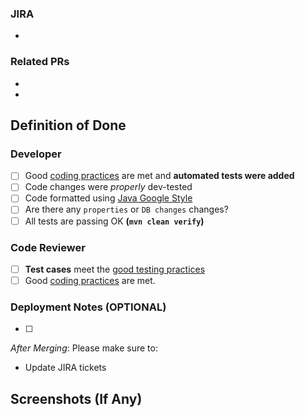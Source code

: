 ### JIRA
- 
### Related PRs
- 
- 
## Definition of Done
### Developer
- [ ] Good [coding practices](https://smartoci.atlassian.net/wiki/spaces/engineering/pages/298254337/Guidelines+for+Back-End+Developers#GuidelinesforBack-EndDevelopers-13.UnitTestsBestPractices) are met and **automated tests were added**
- [ ] Code changes were _properly_ dev-tested
- [ ] Code formatted using [Java Google Style](https://github.com/google/styleguide)
- [ ] Are there any `properties` or `DB changes` changes?
- [ ] All tests are passing OK **(`mvn clean verify`)**
### Code Reviewer
- [ ] **Test cases** meet the [good testing practices](https://www.toptal.com/qa/how-to-write-testable-code-and-why-it-matters)
- [ ] Good [coding practices](https://smartbear.com/learn/code-review/best-practices-for-peer-code-review/) are met.
### Deployment Notes (OPTIONAL)
- [ ]


*After Merging*: Please make sure to:
- Update JIRA tickets

## Screenshots (If Any)